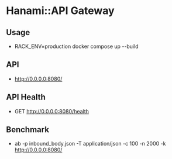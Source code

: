 # Hanami::API Gateway

## Usage
- RACK_ENV=production docker compose up --build

## API
- http://0.0.0.0:8080/

## API Health
- GET http://0.0.0.0:8080/health

## Benchmark
- ab -p inbound_body.json -T application/json -c 100 -n 2000 -k http://0.0.0.0:8080/
